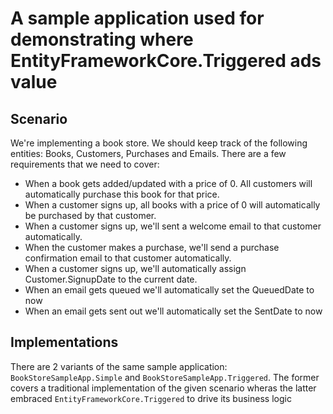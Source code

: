 # A sample application used for demonstrating where EntityFrameworkCore.Triggered ads value

## Scenario
We're implementing a book store. We should keep track of the following entities: Books, Customers, Purchases and Emails. There are a few requirements that we need to cover:
- When a book gets added/updated with a price of 0. All customers will automatically purchase this book for that price.
- When a customer signs up, all books with a price of 0 will automatically be purchased by that customer.
- When a customer signs up, we'll sent a welcome email to that customer automatically.
- When the customer makes a purchase, we'll send a purchase confirmation email to that customer automatically.
- When a customer signs up, we'll automatically assign Customer.SignupDate to the current date.
- When an email gets queued we'll automatically set the QueuedDate to now
- When an email gets sent out we'll automatically set the SentDate to now

## Implementations
There are 2 variants of the same sample application: `BookStoreSampleApp.Simple` and `BookStoreSampleApp.Triggered`. The former covers a traditional implementation of the given scenario wheras the latter embraced `EntityFrameworkCore.Triggered` to drive its business logic
